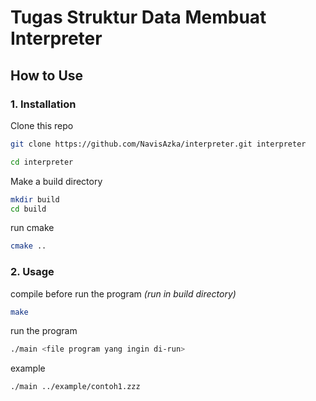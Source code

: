 # Tugas Struktur Data Membuat Interpreter

## How to Use
### 1. Installation
Clone this repo
```bash
git clone https://github.com/NavisAzka/interpreter.git interpreter

cd interpreter
```

Make a build directory
```bash
mkdir build
cd build
```

run cmake
```bash
cmake ..
```

### 2. Usage
compile before run the program
*(run in build directory)*
```bash
make
```
run the program
```bash
./main <file program yang ingin di-run>
```

example
```bash
./main ../example/contoh1.zzz
```
